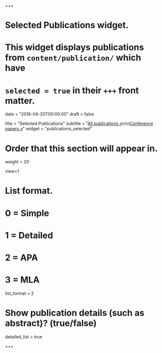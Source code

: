 +++
# Selected Publications widget.
# This widget displays publications from `content/publication/` which have
# `selected = true` in their `+++` front matter.

date = "2016-04-20T00:00:00"
draft = false

title = "Selected Publications"
subtitle = "[All publications &#187;](/publication)\n\n[Conference papers &#187;](/papers)"
widget = "publications_selected"

# Order that this section will appear in.
weight = 20

view=1

# List format.
#   0 = Simple
#   1 = Detailed
#   2 = APA
#   3 = MLA
list_format = 2


# Show publication details (such as abstract)? (true/false)
detailed_list = true

+++

